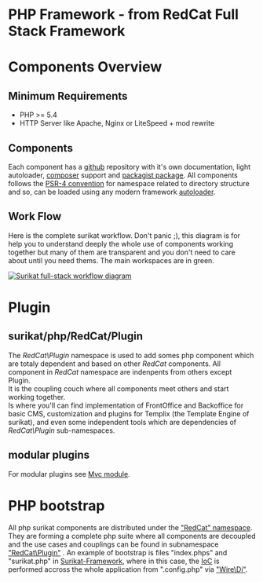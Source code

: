 # PHP Framework - from RedCat Full Stack Framework

Components Overview
===================

Minimum Requirements
--------------------

- PHP >= 5.4
- HTTP Server like Apache, Nginx or LiteSpeed + mod rewrite

Components
----------

 Each component has a [github](https://github.com/surikat?tab=repositories) repository with it's own documentation, light autoloader, [composer](https://getcomposer.org) support and [packagist package](https://packagist.org/users/surikat/packages/). All components follows the [PSR-4 convention](http://www.php-fig.org/psr/psr-4/) for namespace related to directory structure and so, can be loaded using any modern framework [autoloader](http://redcatphp.com/autoload).

Work Flow
---------

 Here is the complete surikat workflow. Don't panic ;), this diagram is for help you to understand deeply the whole use of components working together but many of them are transparent and you don't need to care about until you need thems. The main workspaces are in green.

 [ ![Surikat full-stack workflow diagram](http://redcatphp.com/img/surikat-workflow-diagram.png)](img/surikat-workflow-diagram.png)


 Plugin
=======

surikat/php/RedCat/Plugin
-----------------------

 The *RedCat\\Plugin* namespace is used to add somes php component which are totaly dependent and based on other *RedCat* components. All component in *RedCat* namespace are indenpents from others except Plugin.   
It is the coupling couch where all components meet others and start working together.   
Is where you'll can find implementation of FrontOffice and Backoffice for basic CMS, customization and plugins for Templix (the Template Engine of surikat), and even some independent tools which are dependencies of *RedCat\\Plugin* sub-namespaces.

modular plugins
---------------

 For modular plugins see [Mvc module](http://redcatphp.com/mvc#module).


PHP bootstrap
==============================

 All php surikat components are distributed under the ["RedCat" namespace](https://github.com/surikat/RedCat). They are forming a complete php suite where all components are decoupled and the use cases and couplings can be found in subnamespace ["RedCat\\Plugin"](http://redcatphp.com/plugins) .
 An example of bootstrap is files "index.phps" and "surikat.php" in [Surikat-Framework](https://github.com/surikat/surikat/), where in this case, the [IoC](https://en.wikipedia.org/wiki/Inversion_of_control) is performed accross the whole application from ".config.php" via ["Wire\\Di"](http://redcatphp.com/wire-dependency-injection).

